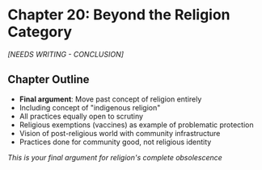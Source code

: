 # Chapter 20: Beyond the Religion Category

*[NEEDS WRITING - CONCLUSION]*

## Chapter Outline
- **Final argument**: Move past concept of religion entirely
- Including concept of "indigenous religion" 
- All practices equally open to scrutiny
- Religious exemptions (vaccines) as example of problematic protection
- Vision of post-religious world with community infrastructure
- Practices done for community good, not religious identity

*This is your final argument for religion's complete obsolescence*